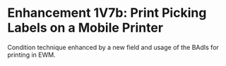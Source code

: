 # Enhancement 1V7b: Print Picking Labels on a Mobile Printer
Condition technique enhanced by a new field and usage of the BAdIs for printing in EWM.

